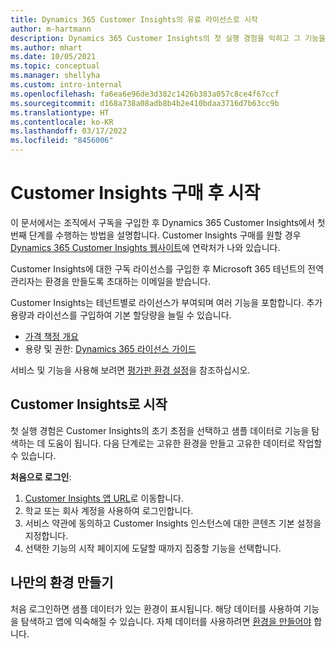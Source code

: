 ```yaml
---
title: Dynamics 365 Customer Insights의 유료 라이선스로 시작
author: m-hartmann
description: Dynamics 365 Customer Insights의 첫 실행 경험을 익히고 그 기능을 살펴보십시오.
ms.author: mhart
ms.date: 10/05/2021
ms.topic: conceptual
ms.manager: shellyha
ms.custom: intro-internal
ms.openlocfilehash: fa6ea6e96de3d382c1426b383a057c8ce4f67ccf
ms.sourcegitcommit: d168a738a08adb8b4b2e410bdaa3716d7b63cc9b
ms.translationtype: HT
ms.contentlocale: ko-KR
ms.lasthandoff: 03/17/2022
ms.locfileid: "8456006"
---
```

# <a name="get-started-after-purchasing-customer-insights"></a>Customer Insights 구매 후 시작

이 문서에서는 조직에서 구독을 구입한 후 Dynamics 365 Customer Insights에서 첫 번째 단계를 수행하는 방법을 설명합니다. Customer Insights 구매를 원할 경우 [Dynamics 365 Customer Insights 웹사이트](https://dynamics.microsoft.com/ai/customer-insights/)에 연락처가 나와 있습니다. 

Customer Insights에 대한 구독 라이선스를 구입한 후 Microsoft 365 테넌트의 전역 관리자는 환경을 만들도록 초대하는 이메일을 받습니다. 

Customer Insights는 테넌트별로 라이선스가 부여되며 여러 기능을 포함합니다. 추가 용량과 라이선스를 구입하여 기본 할당량을 늘릴 수 있습니다. 
- [가격 책정 개요](https://dynamics.microsoft.com/ai/customer-insights/pricing/)
- 용량 및 권한: [Dynamics 365 라이선스 가이드](https://go.microsoft.com/fwlink/?LinkId=866544)

서비스 및 기능을 사용해 보려면 [평가판 환경 설정](trial-signup.md)을 참조하십시오.

## <a name="start-with-customer-insights"></a>Customer Insights로 시작

첫 실행 경험은 Customer Insights의 초기 초점을 선택하고 샘플 데이터로 기능을 탐색하는 데 도움이 됩니다. 다음 단계로는 고유한 환경을 만들고 고유한 데이터로 작업할 수 있습니다.

**처음으로 로그인**:

1. [Customer Insights 앱 URL](https://home.ci.ai.dynamics.com)로 이동합니다.
1. 학교 또는 회사 계정을 사용하여 로그인합니다. 
1. 서비스 약관에 동의하고 Customer Insights 인스턴스에 대한 콘텐츠 기본 설정을 지정합니다.
1. 선택한 기능의 시작 페이지에 도달할 때까지 집중할 기능을 선택합니다.

## <a name="create-your-own-environment"></a>나만의 환경 만들기

처음 로그인하면 샘플 데이터가 있는 환경이 표시됩니다. 해당 데이터를 사용하여 기능을 탐색하고 앱에 익숙해질 수 있습니다. 자체 데이터를 사용하려면 [환경을 만들어야](/dynamics365/customer-insights/audience-insights/create-environment) 합니다.